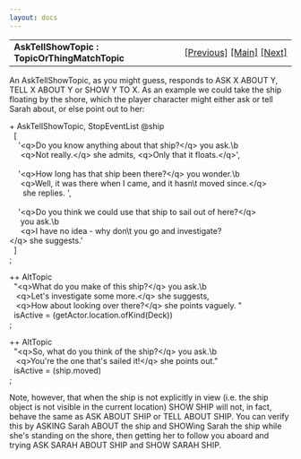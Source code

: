 ```yaml
---
layout: docs
---
```

<table width="100%" data-border="0" data-cellspacing="0"
data-cellpadding="3" data-bgcolor="#C0C0C0">
<colgroup>
<col style="width: 50%" />
<col style="width: 50%" />
</colgroup>
<tbody>
<tr>
<td style="text-align: left;"><strong>AskTellShowTopic :
TopicOrThingMatchTopic<br />
</strong></td>
<td style="text-align: right;"><a
href="askaboutfortopic.html">[Previous]</a> <a
href="generalintroduction.html">[Main]</a> <a
href="asktellgiveshowtopic.html">[Next]</a></td>
</tr>
</tbody>
</table>

  
An AskTellShowTopic, as you might guess, responds to ASK X ABOUT Y, TELL
X ABOUT Y or SHOW Y TO X. As an example we could take the ship floating
by the shore, which the player character might either ask or tell Sarah
about, or else point out to her:  
  
+ AskTellShowTopic, StopEventList @ship  
  \[   
    '\<q\>Do you know anything about that ship?\</q\> you ask.\b  
     \<q\>Not really.\</q\> she admits, \<q\>Only that it floats.\</q\>',  
       
    '\<q\>How long has that ship been there?\</q\> you wonder.\b  
     \<q\>Well, it was there when I came, and it hasn\\t moved since.\</q\>  
      she replies. ',  
        
    '\<q\>Do you think we could use that ship to sail out of here?\</q\>  
     you ask.\b  
     \<q\>I have no idea - why don\\t you go and investigate?\</q\> she suggests.'       
  \]    
;  
  
++ AltTopic  
  "\<q\>What do you make of this ship?\</q\> you ask.\b  
   \<q\>Let's investigate some more.\</q\> she suggests,  
   \<q\>How about looking over there?\</q\> she points vaguely. "    
  isActive = (getActor.location.ofKind(Deck))  
;  
  
++ AltTopic  
  "\<q\>So, what do you think of the ship?\</q\> you ask.\b  
   \<q\>You're the one that's sailed it!\</q\> she points out."  
  isActive = (ship.moved)  
;  
  
Note, however, that when the ship is not explicitly in view (i.e. the
ship object is not visible in the current location) SHOW SHIP will not,
in fact, behave the same as ASK ABOUT SHIP or TELL ABOUT SHIP. You can
verify this by ASKING Sarah ABOUT the ship and SHOWing Sarah the ship
while she's standing on the shore, then getting her to follow you aboard
and trying ASK SARAH ABOUT SHIP and SHOW SARAH SHIP.  
